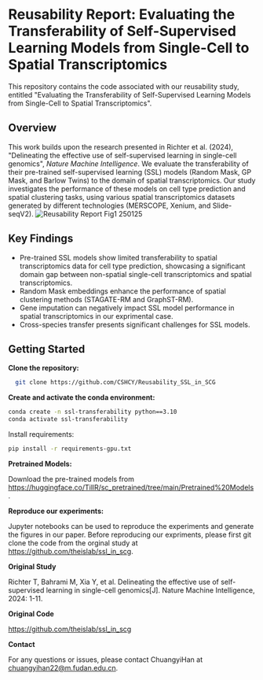 # Reusability Report: Evaluating the Transferability of Self-Supervised Learning Models from Single-Cell to Spatial Transcriptomics

This repository contains the code associated with our reusability study, entitled "Evaluating the Transferability of Self-Supervised Learning Models from Single-Cell to Spatial Transcriptomics".

## Overview

This work builds upon the research presented in Richter et al. (2024), "Delineating the effective use of self-supervised learning in single-cell genomics", *Nature Machine Intelligence*. We evaluate the transferability of their pre-trained self-supervised learning (SSL) models (Random Mask, GP Mask, and Barlow Twins) to the domain of spatial transcriptomics. Our study investigates the performance of these models on cell type prediction and spatial clustering tasks, using various spatial transcriptomics datasets generated by different technologies (MERSCOPE, Xenium, and Slide-seqV2).
![Reusability Report Fig1 250125](https://github.com/user-attachments/assets/c881fff9-0e09-4fe1-b70c-2418f7e67be0)

## Key Findings

*   Pre-trained SSL models show limited transferability to spatial transcriptomics data for cell type prediction, showcasing a significant domain gap between non-spatial single-cell transcriptomics and spatial transcriptomics.
*   Random Mask embeddings enhance the performance of spatial clustering methods (STAGATE-RM and GraphST-RM).
*   Gene imputation can negatively impact SSL model performance in spatial transcriptomics in our exprimental case.
*   Cross-species transfer presents significant challenges for SSL models.


## Getting Started

**Clone the repository:**
```bash
  git clone https://github.com/CSHCY/Reusability_SSL_in_SCG
```
**Create and activate the conda environment:**

```bash
conda create -n ssl-transferability python==3.10
conda activate ssl-transferability
```

Install requirements:

```bash
pip install -r requirements-gpu.txt
```

**Pretrained Models:**

Download the pre-trained models from https://huggingface.co/TillR/sc_pretrained/tree/main/Pretrained%20Models.

**Reproduce our experiments:**

Jupyter notebooks can be used to reproduce the experiments and generate the figures in our paper. Before reproducing our expriments, please first git clone the code from the orginal study at https://github.com/theislab/ssl_in_scg.

**Original Study**

Richter T, Bahrami M, Xia Y, et al. Delineating the effective use of self-supervised learning in single-cell genomics[J]. Nature Machine Intelligence, 2024: 1-11.

**Original Code**

https://github.com/theislab/ssl_in_scg

**Contact**

For any questions or issues, please contact ChuangyiHan at chuangyihan22@m.fudan.edu.cn.

